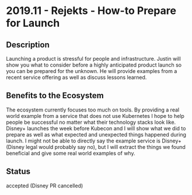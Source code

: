 # 2019.11 - Rejekts - How-to Prepare for Launch

## Description

Launching a product is stressful for people and infrastructure.
Justin will show you what to consider before a highly anticipated product launch so you can be prepared for the unknown.
He will provide examples from a recent service offering as well as discuss lessons learned.

## Benefits to the Ecosystem

The ecosystem currently focuses too much on tools. By providing a real world example from a service that does not use Kubernetes I hope to help people be successful no matter what their technology stacks look like.
Disney+ launches the week before Kubecon and I will show what we did to prepare as well as what expected and unexpected things happened during launch.
I might not be able to directly say the example service is Disney+ (Disney legal would probably say no), but I will extract the things we found beneficial and give some real world examples of why.

## Status
accepted (Disney PR cancelled)
